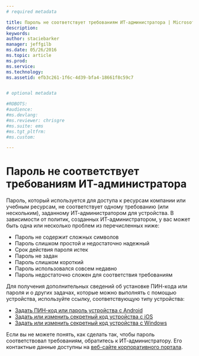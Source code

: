 ```yaml
---
# required metadata

title: Пароль не соответствует требованиям ИТ-администратора | Microsoft Intune
description:
keywords:
author: staciebarker
manager: jeffgilb
ms.date: 05/26/2016
ms.topic: article
ms.prod:
ms.service:
ms.technology:
ms.assetid: efb3c261-1f6c-4d39-bfa4-18661f8c59c7


# optional metadata

#ROBOTS:
#audience:
#ms.devlang:
#ms.reviewer: chrisgre
#ms.suite: ems
#ms.tgt_pltfrm:
#ms.custom:

---
```


# Пароль не соответствует требованиям ИТ-администратора

Пароль, который используется для доступа к ресурсам компании или учебным ресурсам, не соответствует одному требованию (или нескольким), заданному ИТ-администратором для устройства. В зависимости от политик, созданных ИТ-администратором, у вас может быть одна или несколько проблем из перечисленных ниже:

- Пароль не содержит сложных символов
- Пароль слишком простой и недостаточно надежный
- Срок действия пароля истек
- Пароль не задан
- Пароль слишком короткий
- Пароль использовался совсем недавно
- Пароль недостаточно сложен для соответствия требованиям

Для получения дополнительных сведений об установке ПИН-кода или пароля и о других задачах, которые можно выполнять с помощью устройства, используйте ссылку, соответствующую типу устройства:

- [Задать ПИН-код или пароль устройства с Android](set-your-pin-or-password-android.md)
- [Задать или изменить секретный код устройства с iOS](set-or-change-your-passcode-ios.md)
- [Задать или изменить секретный код устройства с Windows](set-or-change-your-password-windows.md)

Если вы не можете понять, как сделать так, чтобы пароль соответствовал требованиям, обратитесь к ИТ-администратору. Его контактные данные доступны на [веб-сайте корпоративного портала](http://portal.manage.microsoft.com).

<!--HONumber=Jun16_HO2-->


